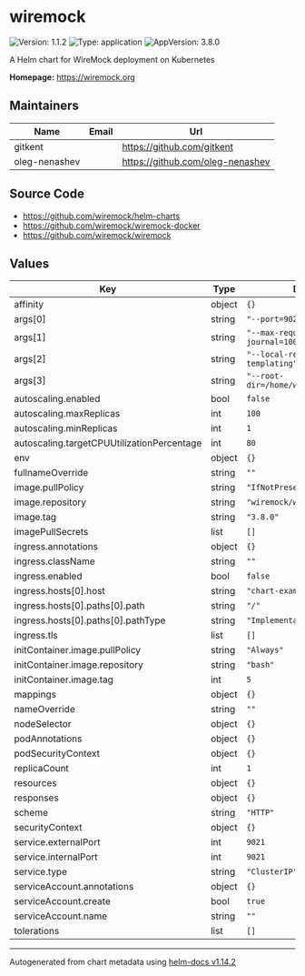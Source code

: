 # wiremock

![Version: 1.1.2](https://img.shields.io/badge/Version-1.1.2-informational?style=flat-square) ![Type: application](https://img.shields.io/badge/Type-application-informational?style=flat-square) ![AppVersion: 3.8.0](https://img.shields.io/badge/AppVersion-3.8.0-informational?style=flat-square)

A Helm chart for WireMock deployment on Kubernetes

**Homepage:** <https://wiremock.org>

## Maintainers

| Name | Email | Url |
| ---- | ------ | --- |
| gitkent |  | <https://github.com/gitkent> |
| oleg-nenashev |  | <https://github.com/oleg-nenashev> |

## Source Code

* <https://github.com/wiremock/helm-charts>
* <https://github.com/wiremock/wiremock-docker>
* <https://github.com/wiremock/wiremock>

## Values

| Key | Type | Default | Description |
|-----|------|---------|-------------|
| affinity | object | `{}` |  |
| args[0] | string | `"--port=9021"` |  |
| args[1] | string | `"--max-request-journal=1000"` |  |
| args[2] | string | `"--local-response-templating"` |  |
| args[3] | string | `"--root-dir=/home/wiremock/storage"` |  |
| autoscaling.enabled | bool | `false` |  |
| autoscaling.maxReplicas | int | `100` |  |
| autoscaling.minReplicas | int | `1` |  |
| autoscaling.targetCPUUtilizationPercentage | int | `80` |  |
| env | object | `{}` |  |
| fullnameOverride | string | `""` |  |
| image.pullPolicy | string | `"IfNotPresent"` |  |
| image.repository | string | `"wiremock/wiremock"` |  |
| image.tag | string | `"3.8.0"` |  |
| imagePullSecrets | list | `[]` |  |
| ingress.annotations | object | `{}` |  |
| ingress.className | string | `""` |  |
| ingress.enabled | bool | `false` |  |
| ingress.hosts[0].host | string | `"chart-example.local"` |  |
| ingress.hosts[0].paths[0].path | string | `"/"` |  |
| ingress.hosts[0].paths[0].pathType | string | `"ImplementationSpecific"` |  |
| ingress.tls | list | `[]` |  |
| initContainer.image.pullPolicy | string | `"Always"` |  |
| initContainer.image.repository | string | `"bash"` |  |
| initContainer.image.tag | int | `5` |  |
| mappings | object | `{}` |  |
| nameOverride | string | `""` |  |
| nodeSelector | object | `{}` |  |
| podAnnotations | object | `{}` |  |
| podSecurityContext | object | `{}` |  |
| replicaCount | int | `1` |  |
| resources | object | `{}` |  |
| responses | object | `{}` |  |
| scheme | string | `"HTTP"` |  |
| securityContext | object | `{}` |  |
| service.externalPort | int | `9021` |  |
| service.internalPort | int | `9021` |  |
| service.type | string | `"ClusterIP"` |  |
| serviceAccount.annotations | object | `{}` |  |
| serviceAccount.create | bool | `true` |  |
| serviceAccount.name | string | `""` |  |
| tolerations | list | `[]` |  |

----------------------------------------------
Autogenerated from chart metadata using [helm-docs v1.14.2](https://github.com/norwoodj/helm-docs/releases/v1.14.2)
